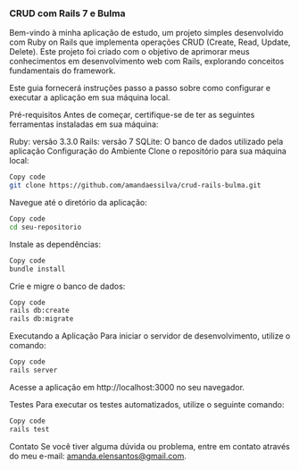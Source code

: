### CRUD com Rails 7 e Bulma

Bem-vindo à minha aplicação de estudo, um projeto simples desenvolvido com Ruby on Rails que implementa operações CRUD (Create, Read, Update, Delete). Este projeto foi criado com o objetivo de aprimorar meus conhecimentos em desenvolvimento web com Rails, explorando conceitos fundamentais do framework.

Este guia fornecerá instruções passo a passo sobre como configurar e executar a aplicação em sua máquina local.

Pré-requisitos
Antes de começar, certifique-se de ter as seguintes ferramentas instaladas em sua máquina:

Ruby: versão 3.3.0
Rails: versão 7
SQLite: O banco de dados utilizado pela aplicação
Configuração do Ambiente
Clone o repositório para sua máquina local:


```bash
Copy code
git clone https://github.com/amandaessilva/crud-rails-bulma.git
```

Navegue até o diretório da aplicação:

```bash
Copy code
cd seu-repositorio
```

Instale as dependências:

```bash
Copy code
bundle install
```

Crie e migre o banco de dados:

```bash
Copy code
rails db:create
rails db:migrate
```

Executando a Aplicação
Para iniciar o servidor de desenvolvimento, utilize o comando:

```bash
Copy code
rails server
```

Acesse a aplicação em http://localhost:3000 no seu navegador.

Testes
Para executar os testes automatizados, utilize o seguinte comando:

```bash
Copy code
rails test
```

Contato
Se você tiver alguma dúvida ou problema, entre em contato através do meu e-mail: amanda.elensantos@gmail.com.

